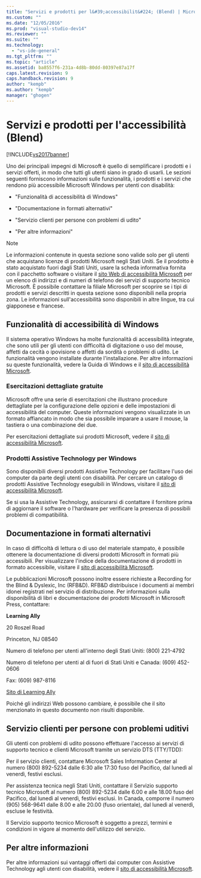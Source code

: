 ```yaml
---
title: "Servizi e prodotti per l&#39;accessibilit&#224; (Blend) | Microsoft Docs"
ms.custom: ""
ms.date: "12/05/2016"
ms.prod: "visual-studio-dev14"
ms.reviewer: ""
ms.suite: ""
ms.technology: 
  - "vs-ide-general"
ms.tgt_pltfrm: ""
ms.topic: "article"
ms.assetid: ba8557f6-231a-4d8b-80dd-80397e87a17f
caps.latest.revision: 9
caps.handback.revision: 9
author: "kempb"
ms.author: "kempb"
manager: "ghogen"
---
```

# Servizi e prodotti per l&#39;accessibilit&#224; (Blend)
[!INCLUDE[vs2017banner](../code-quality/includes/vs2017banner.md)]

Uno dei principali impegni di Microsoft è quello di semplificare i prodotti e i servizi offerti, in modo che tutti gli utenti siano in grado di usarli. Le sezioni seguenti forniscono informazioni sulle funzionalità, i prodotti e i servizi che rendono più accessibile Microsoft Windows per utenti con disabilità:  
  
-   "Funzionalità di accessibilità di Windows"  
  
-   "Documentazione in formati alternativi"  
  
-   "Servizio clienti per persone con problemi di udito"  
  
-   "Per altre informazioni"  
  
> [!NOTE]
>  Le informazioni contenute in questa sezione sono valide solo per gli utenti che acquistano licenze di prodotti Microsoft negli Stati Uniti. Se il prodotto è stato acquistato fuori dagli Stati Uniti, usare la scheda informativa fornita con il pacchetto software o visitare il [sito Web di accessibilità Microsoft](http://go.microsoft.com/fwlink/?LinkID=75069) per un elenco di indirizzi e di numeri di telefono dei servizi di supporto tecnico Microsoft. È possibile contattare la filiale Microsoft per scoprire se i tipi di prodotti e servizi descritti in questa sezione sono disponibili nella propria zona. Le informazioni sull'accessibilità sono disponibili in altre lingue, tra cui giapponese e francese.  
  
## Funzionalità di accessibilità di Windows  
 Il sistema operativo Windows ha molte funzionalità di accessibilità integrate, che sono utili per gli utenti con difficoltà di digitazione o uso del mouse, affetti da cecità o ipovisione o affetti da sordità o problemi di udito. Le funzionalità vengono installate durante l'installazione. Per altre informazioni su queste funzionalità, vedere la Guida di Windows e il [sito di accessibilità Microsoft](http://go.microsoft.com/fwlink/?LinkID=75069).  
  
### Esercitazioni dettagliate gratuite  
 Microsoft offre una serie di esercitazioni che illustrano procedure dettagliate per la configurazione delle opzioni e delle impostazioni di accessibilità del computer. Queste informazioni vengono visualizzate in un formato affiancato in modo che sia possibile imparare a usare il mouse, la tastiera o una combinazione dei due.  
  
 Per esercitazioni dettagliate sui prodotti Microsoft, vedere il [sito di accessibilità Microsoft](http://go.microsoft.com/fwlink/?LinkID=75069).  
  
### Prodotti Assistive Technology per Windows  
 Sono disponibili diversi prodotti Assistive Technology per facilitare l'uso dei computer da parte degli utenti con disabilità. Per cercare un catalogo di prodotti Assistive Technology eseguibili in Windows, visitare il [sito di accessibilità Microsoft](http://go.microsoft.com/fwlink/?LinkID=75069).  
  
 Se si usa la Assistive Technology, assicurarsi di contattare il fornitore prima di aggiornare il software o l'hardware per verificare la presenza di possibili problemi di compatibilità.  
  
## Documentazione in formati alternativi  
 In caso di difficoltà di lettura o di uso del materiale stampato, è possibile ottenere la documentazione di diversi prodotti Microsoft in formati più accessibili. Per visualizzare l'indice della documentazione di prodotti in formato accessibile, visitare il [sito di accessibilità Microsoft](http://go.microsoft.com/fwlink/?LinkID=75069).  
  
 Le pubblicazioni Microsoft possono inoltre essere richieste a Recording for the Blind & Dyslexic, Inc \(RFB&D\). RFB&D distribuisce i documenti ai membri idonei registrati nel servizio di distribuzione. Per informazioni sulla disponibilità di libri e documentazione dei prodotti Microsoft in Microsoft Press, contattare:  
  
 **Learning Ally**  
  
 20 Roszel Road  
  
 Princeton, NJ 08540  
  
 Numero di telefono per utenti all'interno degli Stati Uniti: \(800\) 221\-4792  
  
 Numero di telefono per utenti al di fuori di Stati Uniti e Canada: \(609\) 452\-0606  
  
 Fax: \(609\) 987\-8116  
  
 [Sito di Learning Ally](http://go.microsoft.com/fwlink/?LinkId=111110)  
  
 Poiché gli indirizzi Web possono cambiare, è possibile che il sito menzionato in questo documento non risulti disponibile.  
  
## Servizio clienti per persone con problemi uditivi  
 Gli utenti con problemi di udito possono effettuare l'accesso ai servizi di supporto tecnico e clienti Microsoft tramite un servizio DTS \(TTY\/TDD\):  
  
 Per il servizio clienti, contattare Microsoft Sales Information Center al numero \(800\) 892\-5234 dalle 6:30 alle 17:30 fuso del Pacifico, dal lunedì al venerdì, festivi esclusi.  
  
 Per assistenza tecnica negli Stati Uniti, contattare il Servizio supporto tecnico Microsoft al numero \(800\) 892\-5234 dalle 6.00 e alle 18.00 fuso del Pacifico, dal lunedì al venerdì, festivi esclusi. In Canada, comporre il numero \(905\) 568\-9641 dalle 8.00 e alle 20.00 \(fuso orientale\), dal lunedì al venerdì, escluse le festività.  
  
 Il Servizio supporto tecnico Microsoft è soggetto a prezzi, termini e condizioni in vigore al momento dell'utilizzo del servizio.  
  
## Per altre informazioni  
 Per altre informazioni sui vantaggi offerti dai computer con Assistive Technology agli utenti con disabilità, vedere il [sito di accessibilità Microsoft](http://go.microsoft.com/fwlink/?LinkID=75069).